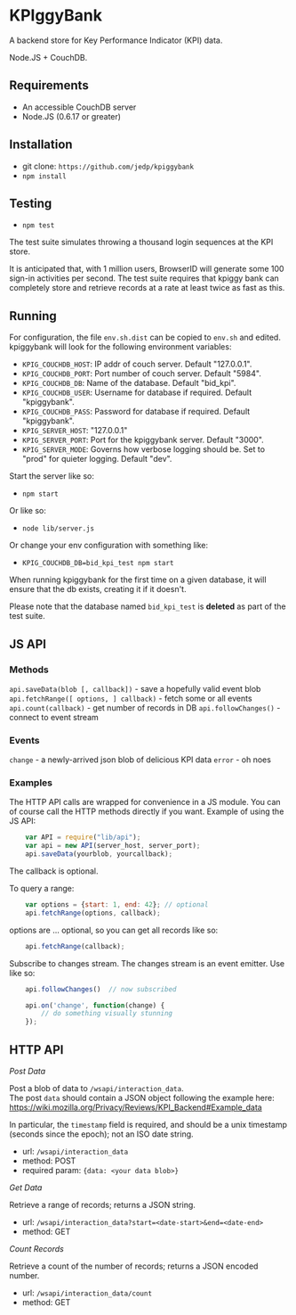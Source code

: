 KPIggyBank
==========

A backend store for Key Performance Indicator (KPI) data.

Node.JS + CouchDB.

Requirements
------------

- An accessible CouchDB server
- Node.JS (0.6.17 or greater)

Installation
------------

- git clone: `https://github.com/jedp/kpiggybank`
- `npm install`

Testing
-------

- `npm test`

The test suite simulates throwing a thousand login sequences at the KPI store.

It is anticipated that, with 1 million users, BrowserID will generate some 
100 sign-in activities per second.  The test suite requires that kpiggy bank
can completely store and retrieve records at a rate at least twice as fast
as this.

Running
-------

For configuration, the file `env.sh.dist` can be copied to `env.sh` and edited.
kpiggybank will look for the following environment variables:

- `KPIG_COUCHDB_HOST`: IP addr of couch server.  Default "127.0.0.1".
- `KPIG_COUCHDB_PORT`: Port number of couch server.  Default "5984".
- `KPIG_COUCHDB_DB`: Name of the database.  Default "bid_kpi".
- `KPIG_COUCHDB_USER`: Username for database if required.  Default "kpiggybank".
- `KPIG_COUCHDB_PASS`: Password for database if required.  Default "kpiggybank".
- `KPIG_SERVER_HOST`: "127.0.0.1"
- `KPIG_SERVER_PORT`: Port for the kpiggybank server.  Default "3000".
- `KPIG_SERVER_MODE`: Governs how verbose logging should be.  Set to "prod" for quieter logging.  Default "dev".

Start the server like so:

- `npm start`


Or like so:

- `node lib/server.js`

Or change your env configuration with something like:

- `KPIG_COUCHDB_DB=bid_kpi_test npm start`

When running kpiggybank for the first time on a given database, it will 
ensure that the db exists, creating it if it doesn't.

Please note that the database named `bid_kpi_test` is **deleted** as part of the 
test suite.


JS API
------

### Methods

`api.saveData(blob [, callback])` - save a hopefully valid event blob
`api.fetchRange([ options, ] callback)` - fetch some or all events
`api.count(callback)` - get number of records in DB
`api.followChanges()` - connect to event stream

### Events

`change` - a newly-arrived json blob of delicious KPI data
`error` - oh noes

### Examples

The HTTP API calls are wrapped for convenience in a JS module.  You can of 
course call the HTTP methods directly if you want.  Example of using the JS
API:

``` js
    var API = require("lib/api");
    var api = new API(server_host, server_port);
    api.saveData(yourblob, yourcallback);
```

The callback is optional.

To query a range:

``` js
    var options = {start: 1, end: 42}; // optional 
    api.fetchRange(options, callback);
```

options are ... optional, so you can get all records like so:

``` js
    api.fetchRange(callback);
```

Subscribe to changes stream.  The changes stream is an event emitter.  Use like
so:

``` js
    api.followChanges()  // now subscribed

    api.on('change', function(change) {
        // do something visually stunning
    });
```


HTTP API
--------

*Post Data*

Post a blob of data to `/wsapi/interaction_data`.  
The post `data` should contain a JSON object following
the example here: 
https://wiki.mozilla.org/Privacy/Reviews/KPI_Backend#Example_data

In particular, the `timestamp` field is required, and should be a unix 
timestamp (seconds since the epoch); not an ISO date string.

- url: `/wsapi/interaction_data`
- method: POST
- required param: `{data: <your data blob>}`

*Get Data*

Retrieve a range of records; returns a JSON string.

- url: `/wsapi/interaction_data?start=<date-start>&end=<date-end>`
- method: GET

*Count Records*

Retrieve a count of the number of records; returns a JSON encoded number.

- url: `/wsapi/interaction_data/count`
- method: GET
